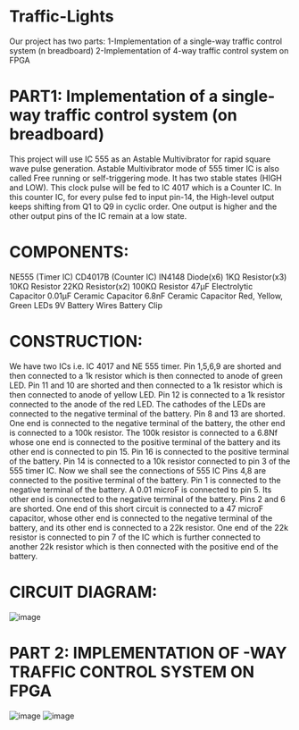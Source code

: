 # Traffic-Lights
Our project has two parts:
1-Implementation of a single-way traffic control system (n breadboard)
2-Implementation of 4-way traffic control system on FPGA

# PART1: Implementation of a single-way traffic control system (on breadboard)
This project will use IC 555 as an Astable Multivibrator for rapid square wave pulse generation. Astable Multivibrator mode of 555 timer IC is also called Free running or self-triggering mode. It has two stable states (HIGH and LOW). This clock pulse will be fed to IC 4017 which is a Counter IC. In this counter IC, for every pulse fed to input pin-14, the High-level output keeps shifting from Q1 to Q9 in cyclic order.
One output is higher and the other output pins of the IC remain at a low state.
# COMPONENTS:
NE555 (Timer IC)
CD4017B (Counter IC)
IN4148 Diode(x6)
1KΩ Resistor(x3)
10KΩ Resistor
22KΩ Resistor(x2)
100KΩ Resistor
47µF Electrolytic Capacitor
0.01µF Ceramic Capacitor
6.8nF Ceramic Capacitor
Red, Yellow, Green LEDs
9V Battery
Wires
Battery Clip
# CONSTRUCTION:
We have two ICs i.e. IC 4017 and NE 555 timer.
Pin 1,5,6,9 are shorted and then connected to a 1k resistor which is then connected to anode of green LED. 
Pin 11 and 10 are shorted and then connected to a 1k resistor which is then connected to anode of yellow LED. 
Pin 12 is connected to a 1k resistor connected to the anode of the red LED.
The cathodes of the LEDs are connected to the negative terminal of the battery.
Pin 8 and 13 are shorted. One end is connected to the negative terminal of the battery, the other end is connected to a 100k resistor. The 100k resistor is connected to a 6.8Nf whose one end is connected to the positive terminal of the battery and its other end is connected to pin 15.
Pin 16 is connected to the positive terminal of the battery.
Pin 14 is connected to a 10k resistor connected to pin 3 of the 555 timer IC.
Now we shall see the connections of 555 IC
Pins 4,8 are connected to the positive terminal of the battery. Pin 1 is connected to the negative terminal of the battery.
A 0.01 microF is connected to pin 5. Its other end is connected to the negative terminal of the battery.
Pins 2 and 6 are shorted. One end of this short circuit is connected to a 47 microF capacitor, whose other end is connected to the negative terminal of the battery, and its other end is connected to a 22k resistor. One end of the 22k resistor is connected to pin 7 of the IC which is further connected to another 22k resistor which is then connected with the positive end of the battery.
# CIRCUIT DIAGRAM:
![image](https://github.com/izmanaveed/Traffic-Lights-DLD/assets/59065717/03a6010b-268b-42bd-a8ea-a3d089108e73)


# PART 2: IMPLEMENTATION OF -WAY TRAFFIC CONTROL SYSTEM ON FPGA
![image](https://github.com/izmanaveed/Traffic-Lights-DLD/assets/59065717/734b8d83-709b-4cfe-8f72-f14eff195dad)
![image](https://github.com/izmanaveed/Traffic-Lights-DLD/assets/59065717/f9a4a062-a064-4799-b713-919a26943eaf)



